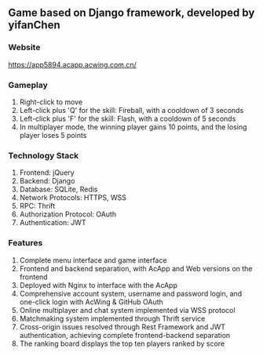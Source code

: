 ## Game based on Django framework, developed by yifanChen
### Website
https://app5894.acapp.acwing.com.cn/
### Gameplay
1. Right-click to move
2. Left-click plus 'Q' for the skill: Fireball, with a cooldown of 3 seconds
3. Left-click plus 'F' for the skill: Flash, with a cooldown of 5 seconds
4. In multiplayer mode, the winning player gains 10 points, and the losing player loses 5 points
### Technology Stack
1. Frontend: jQuery
2. Backend: Django
3. Database: SQLite, Redis
3. Network Protocols: HTTPS, WSS
4. RPC: Thrift
5. Authorization Protocol: OAuth
6. Authentication: JWT
### Features
1. Complete menu interface and game interface
2. Frontend and backend separation, with AcApp and Web versions on the frontend
3. Deployed with Nginx to interface with the AcApp
4. Comprehensive account system, username and password login, and one-click login with AcWing & GitHub OAuth
5. Online multiplayer and chat system implemented via WSS protocol
6. Matchmaking system implemented through Thrift service
7. Cross-origin issues resolved through Rest Framework and JWT authentication, achieving complete frontend-backend separation
8. The ranking board displays the top ten players ranked by score

